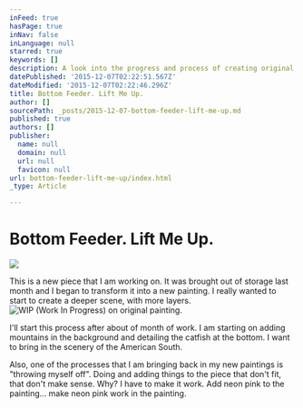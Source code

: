 ```yaml
---
inFeed: true
hasPage: true
inNav: false
inLanguage: null
starred: true
keywords: []
description: A look into the progress and process of creating original artwork by artist John Tindel
datePublished: '2015-12-07T02:22:51.567Z'
dateModified: '2015-12-07T02:22:46.296Z'
title: Bottom Feeder. Lift Me Up.
author: []
sourcePath: _posts/2015-12-07-bottom-feeder-lift-me-up.md
published: true
authors: []
publisher:
  name: null
  domain: null
  url: null
  favicon: null
url: bottom-feeder-lift-me-up/index.html
_type: Article

---
```

# Bottom Feeder. Lift Me Up.
![](https://the-grid-user-content.s3-us-west-2.amazonaws.com/d611bb8e-1e5e-4f35-b27c-c9ca7f2e7797.jpg)

This is a new piece that I am working on. It was brought out of storage last month and I began to transform it into a new painting. I really wanted to start to create a deeper scene, with more layers.
![WIP (Work In Progress) on original painting.](https://the-grid-user-content.s3-us-west-2.amazonaws.com/2e8938ab-2eb1-4126-a29d-a3f6bbb0a6d0.jpg)

I'll start this process after about of month of work. I am starting on adding mountains in the background and detailing the catfish at the bottom. I want to bring in the scenery of the American South.

Also, one of the processes that I am bringing back in my new paintings is "throwing myself off". Doing and adding things to the piece that don't fit, that don't make sense. Why? I have to make it work. Add neon pink to the painting... make neon pink work in the painting.